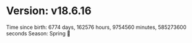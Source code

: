 # Version: v18.6.16
Time since birth: 6774 days, 162576 hours, 9754560 minutes, 585273600 seconds
Season: Spring 🌸
